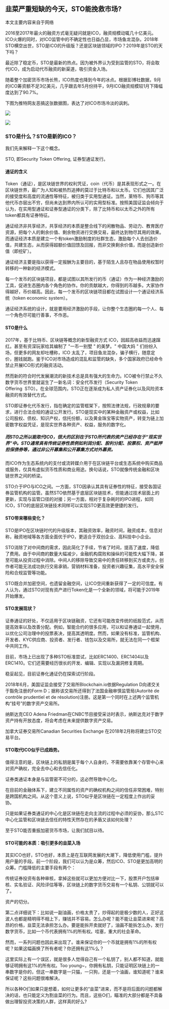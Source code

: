 ## 韭菜严重短缺的今天，STO能挽救市场?

本文主要内容来自于网络


2016至2017年最火的融资方式毫无疑问就是ICO，融资规模动辄几十亿美元。ICO火爆的同时，对ICO监管中的不确定性也日益凸显，市场鱼龙混杂。2018年STO横空出世，STO是ICO的升级版？还是区块链领域的IPO？2019年是STO的天下吗？


最近除了稳定币，STO是最新的热点。因为被外界认为受到监管的STO，将会取代ICO，成为启动代币融资的新渠道，吸引资金入场。


随着整个加密货币市场长熊，ICO热度也降到今年的冰点。根据彭博社数据，9月的ICO筹资额不足3亿美元，几乎跟去年5月份持平，9月ICO融资规模较1月下降幅度达到了90.7%。


下图为推特网友恶搞这张数据图，表达了对ICO市场冷淡的讽刺。



![](/assets/10199764-2b79e733849143d7.jpg)

![](/assets/10199764-53e9cf7e1345f3fb.jpg)


### STO是什么？STO是新的ICO？

我们先来解释一下这个概念。

STO, 即Security Token Offering, 证券型通证发行。

#### 通证的含义

Token（通证），是区块链世界的权利凭证，coin（代币）是其表现形式之一。在区块链世界，最广为人知和被热烈追捧的莫过于比特币和以太币。它们也因其广泛的接受度和高度的流通性等特征，被归类于实用型通证。当然，莱特币、狗币等其他代币亦层出不穷，但尚未达到界内所认可的实用型标准。按照美国证监会倾向于认为，在实用型通证和证券型通证的分类下，除了比特币和以太币之外的所有token都具有证券特征。

通证经济非共享经济，共享经济的本质是整合线下的闲散物品、劳动力、教育医疗资源，把每个人的剩余价值、剩余物资进行交换交易，最终达到物尽其用的效果。而通证经济本质是建立一个有token激励制度的社群生态，激励每个人去创造价值，共建生态，从而获得超额价值回馈及回报，而非交换剩余价值，而是创造新价值（即挖矿）。

通证经济主要是指以获得一定报酬为主要目的，基于陌生人且存在物品使用权暂时转移的一种新的经济模式。


每一个发币的区块链项目，都是试图以其所发行的币（通证）作为一种经济激励的工具，促进生态圈内各个角色的协作。你的贡献越大，你得到的币越多。大家协作得越好，币价越高。因此，每一个发币的区块链项目都在试图设计一个通证经济系统（token economic system）。


通证经济系统的设计，就是要用经济激励的手段，让你整个生态圈的每一个人、每一个角色尽可能行善事，不作恶。


#### STO是什么


2017年，基于比特币、区块链等概念的新型融资方式 ICO，因超高收益而迅速蹿红。甚至有资深玩家给其编制了 "一币一别墅 " 的美梦。" 中国大妈 " 们纷纷入场，但更多的网友却吐槽称，ICO 太乱了，项目鱼龙混杂，骗子横行，随意定价，圈钱就跑。鉴于ICO对市场造成的混乱和监管的缺失，多个国家政府已经命令禁止开展ICO形式的融资活动。



然而新的符合时代发展潮流的新技术总是具有强大的生命力。ICO被令行禁止不久数字货币世界里就诞生了一新名词：安全代币发行（Security Token Offering  STO）。在全球范围内，STO正在逐渐成为私人资产证券化以及风险资本融资的有效替代方式。



STO即证券化代币发行，指在确定的监管框架下，按照法律法规，行政规章的要求，进行合法合规的通证公开发行。STO是现实中的某种金融资产或权益，比如公司股权、债权、知识产权，信托份额，以及黄金珠宝等实物资产，转变为链上加密数字权益凭证，是现实世界各种资产、权益，服务的数字化。



##### 而STO之所以能取代ICO，很大的区别在于STO所代表的资产已经存在于“现实世界”中。STO通常具有传统证券性质例如利润分配、股利分配、投票权、资产抵押担保债券等，通过非公开募集和公开募集方式对外募资。



而ICO作为生态系统内的支付或流转媒介用于在区块链平台或生态系统中购买商品或服务，仅具有虚拟货币性质和商业用途。换句话说，STO就像传统金融和区块链世界之间的桥梁。



STO介于IPO与ICO之间。一方面，STO因承认其具有证券性的特征，接受各国证券监管机构的监管。虽然STO依然基于底层区块链技术，但能通过技术层面上的更新，实现与监管口径的对接；另一方面，相对于复杂耗时的IPO进程，如同ICO，STO的底层区块链技术同样可以实现STO更高效更便捷的发行。



#### STO带来哪些变化？

STO是IPO在区块链时代的升级版本，其融资效率，融资时间，融资成本，信息对称，融资地域等各方面全面优于IPO，更适合于双创企业、高科技中小企业。

STO消除了对中间商的需求，因此简化了手续，节省了时间，提高了速度，降低了费用。由于中间商的数量大幅减少，金融机构腐败和操纵的可能性大幅下降，甚至可能从投资过程中消除。中间人的移除导致交易中的责任转移到买方或卖方。创作者可能无法成功执行交易承销，营销材料准备，投资者兴趣征集，高水平安全保险和合规监管等功能。

STO既合并加密空间，也遗留金融空间，让ICO空间重新获得了一定的可信度。有人认为，通过STO对现有资产进行Token化是一个全新的领域，将可能于2019年开始爆发。

#### STO发展现状？

证券通证的好处，不仅适用于区块链融资，它还有可能改变传统的纸股范式，从而提高效率以及改善分配。例如，智能合约的很多应用，可以和证券通证一起使用，以优化公司治理中的投票表决，提高其透明度。然而，如果没有标准，监管机构、开发者、KYC供应商、投资者、发行者、钱包以及交易所，就无法在同一个框架中共同工作。

目前，市场上已出现了多种STO标准尝试，比如ERC1400、ERC1404以及ERC1410。它们还需要经历很长的开发、编辑、实现以及漏洞修复周期。

稳妥起见，目前证券化通证仍在探索试行阶段。

2018年6月，美国证监会接受了交易所Blockchain.io依据Regulation D向递交关于豁免注册的Form D；据称该交易所还得到了法国金融审慎监管局(Autorité de contrôle prudentiel et de résolution)注册。这是第一个同时在上述两个监管机构“挂号”的数字资产交易所。

纳斯达克CEO Adena Friedman在CNBC节目接受采访时表示，纳斯达克对于数字资产持有开放态度，将会考虑在未来提供数字资产交易。

加拿大证券交易所Canadian Securities Exchange 在2018年2月称将建立STO交易平台。


#### STO取代ICO似乎已成趋势。

值得注意的是，区块链上的私钥是属于每个人自身的，不需要依靠某个存管中心来对资产确权，完全去中心和去信任化。

证券类通证本身是与监管密不可分的，这必然导致中心化。

在目前的金融体系下，建立不同属性的资产的确权机构之间的信任非常困难，特别是跨国机构之间。从这个意义上说，STO似乎是区块链在一定程度上作出的妥协。

只是如果证券类通证的中心化是区块链在走向主流的过程中必须的妥协，那么STC中心化监管和区块链去信任的特性天然存在的矛盾又该如何处理？

至于STO能否重振加密货币市场，让我们拭目以待。


#### STO可能的本质：吸引更多的韭菜入场

其实ICO也好，STO也好，本质上是在互联网发展的大潮下，降低使用门槛，提升用户量的手段。前一个阶段，我们可以认为是众筹，然后ICO、STO是更加高明的众筹。门槛降低的主要手段有两个：

传统证券投资有各种审核，拿掉这些就可以更加方便对比一下，股票开户包括审核、实名验证、风险评估等等，区块链上的数字货币交易有一个私钥、公钥就可以了。

资产的切分。

第二点详细说下：比如说一副油画，价格太贵了，炒得起的是极少数的人，正好这波人也都是精明得不相上下，赚钱并不容易。怎么办呢？能不能让韭菜进来呢？高昂的价格，韭菜无法承担怎么办。要是能拆开卖就好了，油画不能拆怎么办，发行数字货币，比如一个币代表拥有1%的所有权。哇塞，重大的社会革命。

然而，一系列问题也因此来出现了。谁来保证你的一个币就是拥有1%的所有权呢？如果这幅画换了所有者呢？你还拥有这1%么？

这里实际上有一个误区，就是很多人觉得自己有一个私钥了，别人都不知道，就能够证明拥有这1%的所有权。Too young~，你拥有私钥，只能证明区块链上的一串数字是你的，但这一串数字是一只猫，一只狗，还是一个油画，谁知道呢？谁来保证呢？这些问题很难解决。

所以各种O们如果只是想着，如何让更多的“韭菜”进来，而不是将后面的问题都解决的话，也只能定义为割韭菜的行为。而且，这些O们，瞄准的大部分都是不具备做出理智投资决策的人群，这样真的好么?

